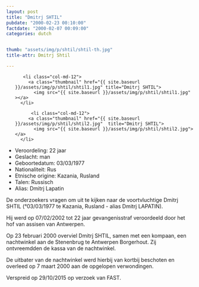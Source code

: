 ```yaml
---
layout: post
title: "Dmitrj SHTIL"
pubdate: "2000-02-23 00:10:00"
factdate: "2000-02-07 00:09:00"
categories: dutch


thumb: "assets/img/p/shtil/shtil-th.jpg"
title-attr: Dmitrj Shtil

---
```


<div class="row">

  <div class="col-xs-6 col-md-4">
<ul class="row polaroids">

       <li class="col-md-12">  
         <a class="thumbnail" href="{{ site.baseurl }}/assets/img/p/shtil/shtil1.jpg" title="Dmitrj SHTIL">
           <img src="{{ site.baseurl }}/assets/img/p/shtil/shtil1.jpg" ></a>
      </li>
      
          <li class="col-md-12">  
         <a class="thumbnail" href="{{ site.baseurl }}/assets/img/p/shtil/shtil2.jpg"  title="Dmitrj SHTIL">
           <img src="{{ site.baseurl }}/assets/img/p/shtil/shtil2.jpg"></a>
      </li>
      
     

  </ul>

  
  </div>
  <div class="col-xs-12 col-md-8">
 
<ul>
<li>Veroordeling: 22 jaar</li>
<li>Geslacht: man</li>
<li>Geboortedatum: 03/03/1977</li>
<li>Nationaliteit: Rus</li>
<li>Etnische origine: Kazania, Rusland</li>
<li>Talen: Russisch</li>
<li>Alias: Dmitrj Lapatin</li>
</ul> 


<p>De onderzoekers vragen om uit te kijken naar de voortvluchtige Dmitrj SHTIL (°03/03/1977 te Kazania, Rusland - alias Dmitrj LAPATIN).</p>

<p>Hij werd op 07/02/2002 tot 22 jaar gevangenisstraf veroordeeld door het hof van assisen van Antwerpen.</p>

<p>Op 23 februari 2000 overviel Dmitrj SHTIL, samen met een kompaan, een nachtwinkel aan de Stenenbrug te Antwerpen Borgerhout. Zij ontvreemdden de kassa van de nachtwinkel.</p>

<p>De uitbater van de nachtwinkel werd hierbij van kortbij beschoten en overleed op 7 maart 2000 aan de opgelopen verwondingen.</p>

<p>Verspreid op 29/10/2015 op verzoek van FAST.</p>

</div>


</div>

